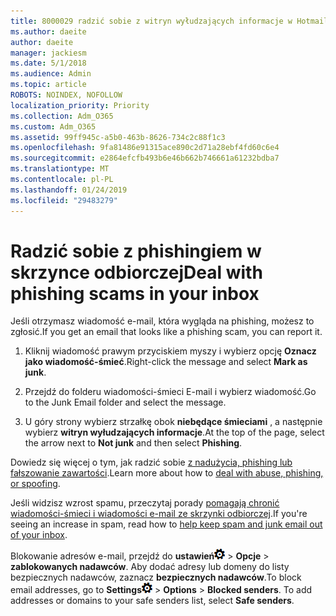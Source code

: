 ```yaml
---
title: 8000029 radzić sobie z witryn wyłudzających informacje w Hotmail
ms.author: daeite
author: daeite
manager: jackiesm
ms.date: 5/1/2018
ms.audience: Admin
ms.topic: article
ROBOTS: NOINDEX, NOFOLLOW
localization_priority: Priority
ms.collection: Adm_O365
ms.custom: Adm_O365
ms.assetid: 99ff945c-a5b0-463b-8626-734c2c88f1c3
ms.openlocfilehash: 9fa81486e91315ace890c2d71a28ebf4fd60c6e4
ms.sourcegitcommit: e2864efcfb493b6e46b662b746661a61232bdba7
ms.translationtype: MT
ms.contentlocale: pl-PL
ms.lasthandoff: 01/24/2019
ms.locfileid: "29483279"
---
```

# <a name="deal-with-phishing-scams-in-your-inbox"></a><span data-ttu-id="55d7c-102">Radzić sobie z phishingiem w skrzynce odbiorczej</span><span class="sxs-lookup"><span data-stu-id="55d7c-102">Deal with phishing scams in your inbox</span></span>

<span data-ttu-id="55d7c-103">Jeśli otrzymasz wiadomość e-mail, która wygląda na phishing, możesz to zgłosić.</span><span class="sxs-lookup"><span data-stu-id="55d7c-103">If you get an email that looks like a phishing scam, you can report it.</span></span>
  
1. <span data-ttu-id="55d7c-104">Kliknij wiadomość prawym przyciskiem myszy i wybierz opcję **Oznacz jako wiadomość-śmieć**.</span><span class="sxs-lookup"><span data-stu-id="55d7c-104">Right-click the message and select **Mark as junk**.</span></span> 
    
2. <span data-ttu-id="55d7c-105">Przejdź do folderu wiadomości-śmieci E-mail i wybierz wiadomość.</span><span class="sxs-lookup"><span data-stu-id="55d7c-105">Go to the Junk Email folder and select the message.</span></span>
    
3. <span data-ttu-id="55d7c-106">U góry strony wybierz strzałkę obok **niebędące śmieciami** , a następnie wybierz **witryn wyłudzających informacje**.</span><span class="sxs-lookup"><span data-stu-id="55d7c-106">At the top of the page, select the arrow next to **Not junk** and then select **Phishing**.</span></span> 
    
<span data-ttu-id="55d7c-107">Dowiedz się więcej o tym, jak radzić sobie [z nadużycia, phishing lub fałszowanie zawartości](https://go.microsoft.com/fwlink/p/?linkid=873139).</span><span class="sxs-lookup"><span data-stu-id="55d7c-107">Learn more about how to [deal with abuse, phishing, or spoofing](https://go.microsoft.com/fwlink/p/?linkid=873139).</span></span>
  
<span data-ttu-id="55d7c-108">Jeśli widzisz wzrost spamu, przeczytaj porady [pomagają chronić wiadomości-śmieci i wiadomości e-mail ze skrzynki odbiorczej](https://go.microsoft.com/fwlink/p/?linkid=873140).</span><span class="sxs-lookup"><span data-stu-id="55d7c-108">If you're seeing an increase in spam, read how to [help keep spam and junk email out of your inbox](https://go.microsoft.com/fwlink/p/?linkid=873140).</span></span>
  
<span data-ttu-id="55d7c-p101">Blokowanie adresów e-mail, przejdź do **ustawień**![ustawienia](media/f4b2e798-fff1-4a14-931f-5677a4543b58.png) \> **Opcje** \> **zablokowanych nadawców**. Aby dodać adresy lub domeny do listy bezpiecznych nadawców, zaznacz **bezpiecznych nadawców**.</span><span class="sxs-lookup"><span data-stu-id="55d7c-p101">To block email addresses, go to **Settings**![Settings](media/f4b2e798-fff1-4a14-931f-5677a4543b58.png) \> **Options** \> **Blocked senders**. To add addresses or domains to your safe senders list, select **Safe senders**.</span></span> 
  

